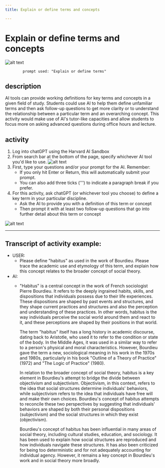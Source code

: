 ```yaml
---
title: Explain or define terms and concepts

---
```


# Explain or define terms and concepts

![alt text](https://files.slack.com/files-pri/T0HTW3H0V-F060A220G31/oueeeeeee.png?pub_secret=24b57cbd4a)

            prompt used: "Explain or define terms"
            
## description
AI tools can provide working definitions for key terms and concepts in a given field of study. Students could use AI to help them define unfamiliar terms and then ask follow-up questions to get more clarity or to understand the relationship between a particular term and an overarching concept. This activity would make use of AI's tutor-like capacities and allow students to focus more on asking advanced questions during office hours and lecture.

## activity
1. Log into chatGPT using the Harvard AI Sandbox
2. From search bar at the bottom of the page, specify whichever AI tool you'd like to use.
![alt text](https://files.slack.com/files-pri/T0HTW3H0V-F060SAFF0TE/video_to_gif__5_..gif?pub_secret=b0169f7439)
4. First, type your questions and/or your prompt for the AI. Remember: 
    * If you only hit Enter or Return, this will automatically submit your prompt. 
    * You can also add three ticks (''') to indicate a paragraph break if you prefer.
5. For this activity, ask chatGPT (or whichever tool you choose) to define a key term in your particular discipline. 
    * Ask the AI to provide you with a definition of this term or concept
    * Then prompt it with at least two follow-up questions that go into further detail about this term or concept

![alt text](https://files.slack.com/files-pri/T0HTW3H0V-F060AD4TEMV/screenshot_2023-10-11_at_1.42.09_pm.png?pub_secret=5c249790c0)


--- 

## Transcript of activity example:

* USER:
    * Please define "habitus" as used in the work of  Bourdieu. Please trace the academic use and etymology of this term, and explain how this concept relates to the broader concept of social theory.
* AI: 
    * "Habitus" is a central concept in the work of French sociologist Pierre Bourdieu. It refers to the deeply ingrained habits, skills, and dispositions that individuals possess due to their life experiences. These dispositions are shaped by past events and structures, and they shape current practices and structures and also the perception and understanding of these practices. In other words, habitus is the way individuals perceive the social world around them and react to it, and these perceptions are shaped by their positions in that world.

        The term "habitus" itself has a long history in academic discourse, dating back to Aristotle, who used it to refer to the condition or state of the body. In the Middle Ages, it was used in a similar way to refer to a person's physical and moral characteristics. However, Bourdieu gave the term a new, sociological meaning in his work in the 1970s and 1980s, particularly in his book "Outline of a Theory of Practice" (1972) and "The Logic of Practice" (1980).

        In relation to the broader concept of social theory, habitus is a key element in Bourdieu's attempt to bridge the divide between objectivism and subjectivism. Objectivism, in this context, refers to the idea that social structures determine individuals' behaviors, while subjectivism refers to the idea that individuals have free will and make their own choices. Bourdieu's concept of habitus attempts to reconcile these two perspectives by suggesting that individuals' behaviors are shaped by both their personal dispositions (subjectivism) and the social structures in which they exist (objectivism).

        Bourdieu's concept of habitus has been influential in many areas of social theory, including cultural studies, education, and sociology. It has been used to explain how social structures are reproduced and how individuals navigate these structures. It has also been criticized for being too deterministic and for not adequately accounting for individual agency. However, it remains a key concept in Bourdieu's work and in social theory more broadly.